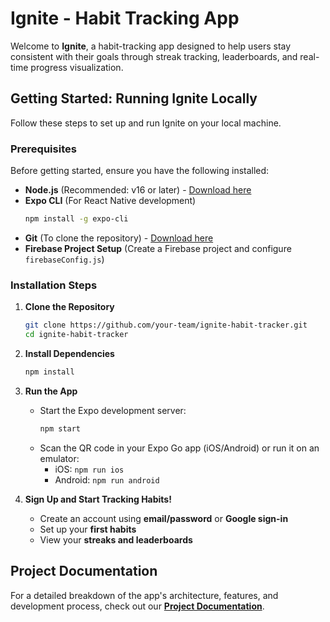 # **Ignite - Habit Tracking App**

Welcome to **Ignite**, a habit-tracking app designed to help users stay consistent with their goals through streak tracking, leaderboards, and real-time progress visualization.

## **Getting Started: Running Ignite Locally**
Follow these steps to set up and run Ignite on your local machine.

### **Prerequisites**
Before getting started, ensure you have the following installed:
- **Node.js** (Recommended: v16 or later) - [Download here](https://nodejs.org/)
- **Expo CLI** (For React Native development)
  ```sh
  npm install -g expo-cli
  ```
- **Git** (To clone the repository) - [Download here](https://git-scm.com/)
- **Firebase Project Setup** (Create a Firebase project and configure `firebaseConfig.js`)

### **Installation Steps**
1. **Clone the Repository**
   ```sh
   git clone https://github.com/your-team/ignite-habit-tracker.git
   cd ignite-habit-tracker
   ```

2. **Install Dependencies**
   ```sh
   npm install
   ```

3. **Run the App**
   - Start the Expo development server:
     ```sh
     npm start
     ```
   - Scan the QR code in your Expo Go app (iOS/Android) or run it on an emulator:
     - iOS: `npm run ios`
     - Android: `npm run android`

4. **Sign Up and Start Tracking Habits!**
   - Create an account using **email/password** or **Google sign-in**
   - Set up your **first habits**
   - View your **streaks and leaderboards**

## **Project Documentation**
For a detailed breakdown of the app's architecture, features, and development process, check out our **[Project Documentation](https://drive.google.com/drive/folders/1My5z49qPy2h6xCVJAIuNypgWTBHHSvuq?usp=sharing)**.
